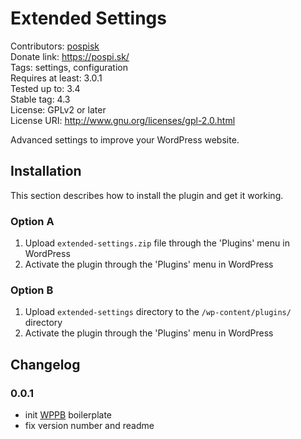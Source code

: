 # Extended Settings  
Contributors: [pospisk](https://github.com/pospisk/)  
Donate link: https://pospi.sk/  
Tags: settings, configuration  
Requires at least: 3.0.1  
Tested up to: 3.4  
Stable tag: 4.3  
License: GPLv2 or later  
License URI: http://www.gnu.org/licenses/gpl-2.0.html  

Advanced settings to improve your WordPress website. 

## Installation 
This section describes how to install the plugin and get it working. 

### Option A 
1. Upload `extended-settings.zip` file through the 'Plugins' menu in WordPress 
2. Activate the plugin through the 'Plugins' menu in WordPress 

### Option B 
1. Upload `extended-settings` directory to the `/wp-content/plugins/` directory 
2. Activate the plugin through the 'Plugins' menu in WordPress 

## Changelog 
### 0.0.1 
* init [WPPB](https://wppb.me/) boilerplate 
* fix version number and readme 
